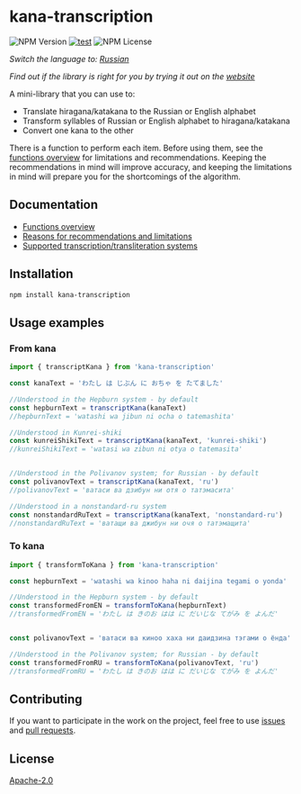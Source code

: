 # kana-transcription

![NPM Version](https://img.shields.io/npm/v/kana-transcription) [![test](https://github.com/18degrees/kana-transcription/actions/workflows/tests.yml/badge.svg?event=push)](https://github.com/18degrees/kana-transcription/actions/workflows/tests.yml) ![NPM License](https://img.shields.io/npm/l/kana-transcription)

_Switch the language to: [Russian](readme-ru.md)_

_Find out if the library is right for you by trying it out on the [website](https://18degrees.github.io/kana-transcription-web/)_

A mini-library that you can use to:
- Translate hiragana/katakana to the Russian or English alphabet
- Transform syllables of Russian or English alphabet to hiragana/katakana
- Convert one kana to the other

There is a function to perform each item. Before using them, see the [functions overview](docs/en/functions.md) for limitations and recommendations. Keeping the recommendations in mind will improve accuracy, and keeping the limitations in mind will prepare you for the shortcomings of the algorithm.

## Documentation

- [Functions overview](docs/en/functions.md)
- [Reasons for recommendations and limitations](docs/en/explanation.md)
- [Supported transcription/transliteration systems](docs/en/systems.md)

## Installation

```bash
npm install kana-transcription
```

## Usage examples

### From kana

```javascript
import { transcriptKana } from 'kana-transcription'

const kanaText = 'わたし は じぶん に おちゃ を たてました'

//Understood in the Hepburn system - by default
const hepburnText = transcriptKana(kanaText)
//hepburnText = 'watashi wa jibun ni ocha o tatemashita'

//Understood in Kunrei-shiki
const kunreiShikiText = transcriptKana(kanaText, 'kunrei-shiki')
//kunreiShikiText = 'watasi wa zibun ni otya o tatemasita'


//Understood in the Polivanov system; for Russian - by default
const polivanovText = transcriptKana(kanaText, 'ru')
//polivanovText = 'ватаси ва дзибун ни отя о татэмасита'

//Understood in a nonstandard-ru system
const nonstandardRuText = transcriptKana(kanaText, 'nonstandard-ru')
//nonstandardRuText = 'ватащи ва джибун ни очя о татэмащита'
```

### To kana

```javascript
import { transformToKana } from 'kana-transcription'

const hepburnText = 'watashi wa kinoo haha ni daijina tegami o yonda'

//Understood in the Hepburn system - by default
const transformedFromEN = transformToKana(hepburnText)
//transformedFromEN = 'わたし は きのお はは に だいじな てがみ を よんだ'


const polivanovText = 'ватаси ва киноо хаха ни даидзина тэгами о ёнда'

//Understood in the Polivanov system; for Russian - by default
const transformedFromRU = transformToKana(polivanovText, 'ru')
//transformedFromRU = 'わたし は きのお はは に だいじな てがみ を よんだ'
```

## Contributing

If you want to participate in the work on the project, feel free to use [issues](https://github.com/18degrees/kana-transcription/issues) and [pull requests](https://github.com/18degrees/kana-transcription/pulls).

## License

[Apache-2.0](LICENSE)
